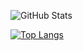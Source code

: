 ![GitHub Stats](https://github-readme-stats.vercel.app/api?username=IzaacSH6&theme=great-gatsby)

[![Top Langs](https://github-readme-stats.vercel.app/api/top-langs/?username=IzaacSH6&layout=compact)](https://github.com/anuraghazra/github-readme-stats)

